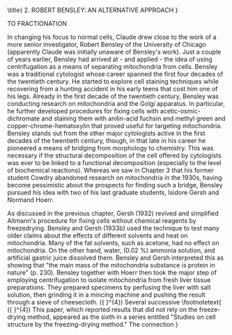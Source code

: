 \title{
2. ROBERT BENSLEY: AN ALTERNATIVE APPROACH
}

TO FRACTIONATION

In changing his focus to normal cells, Claude drew close to the work of a more senior investigator, Robert Bensley of the University of Chicago (apparently Claude was initially unaware of Bensley's work). Just a couple of years earlier, Bensley had arrived at - and applied - the idea of using centrifugation as a means of separating mitochondria from cells. Bensley was a traditional cytologist whose career spanned the first four decades of the twentieth century. He started to explore cell staining techniques while recovering from a hunting accident in his early teens that cost him one of his legs. Already in the first decade of the twentieth century, Bensley was conducting research on mitochondria and the Golgi apparatus. In particular, he further developed procedures for fixing cells with acetic-osmic-dichromate and staining them with anilin-acid fuchsin and methyl green and copper-chrome-hematoxylin that proved useful for targeting mitochondria. Bensley stands out from the other major cytologists active in the first decades of the twentieth century, though, in that late in his career he pioneered a means of bridging from morphology to chemistry. This was necessary if the structural decomposition of the cell offered by cytologists was ever to be linked to a functional decomposition (especially to the level of biochemical reactions). Whereas we saw in Chapter 3 that his former student Cowdry abandoned research on mitochondria in the 1930s, having become pessimistic about the prospects for finding such a bridge, Bensley pursued his idea with two of his last graduate students, Isidore Gersh and Normand Hoerr.

As discussed in the previous chapter, Gersh (1932) revived and simplified Altmann's procedure for fixing cells without chemical reagents by freezedrying. Bensley and Gersh (1933b) used the technique to test many older claims about the effects of different solvents and heat on mitochondria. Many of the fat solvents, such as acetone, had no effect on mitochondria. On the other hand, water, \(0.02 \%\) ammonia solution, and artificial gastric juice dissolved them. Bensley and Gersh interpreted this as showing that "the main mass of the mitochondria substance is protein in nature" (p. 230). Bensley together with Hoerr then took the major step of employing centrifugation to isolate mitochondria from fresh liver tissue preparations. They prepared specimens by perfusing the liver with salt solution, then grinding it in a mincing machine and pushing the result through a sieve of cheesecloth. \({ }^{4}\) Several successive
\footnotetext{
\({ }^{4}\) This paper, which reported results that did not rely on the freeze-drying method, appeared as the sixth in a series entitled "Studies on cell structure by the freezing-drying method." The connection
}